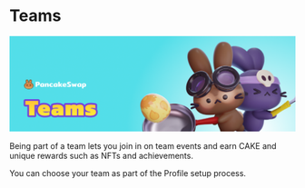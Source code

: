 # Teams

![](../../../.gitbook/assets/teams-header.png)

Being part of a team lets you join in on team events and earn CAKE and unique rewards such as NFTs and achievements.

You can choose your team as part of the Profile setup process.
